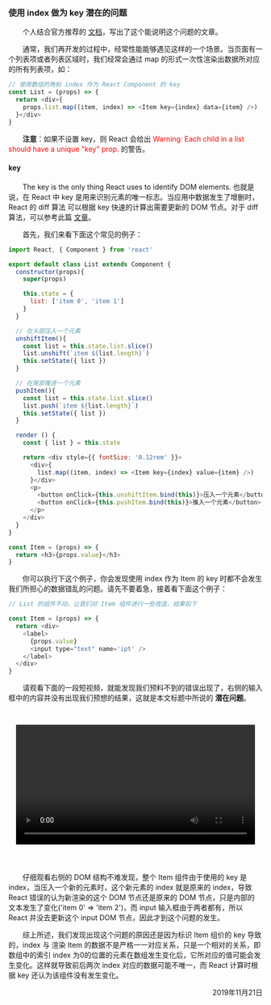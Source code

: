 ### 使用 index 做为 key 潜在的问题
&emsp;&emsp;个人结合官方推荐的 [文档][1]，写出了这个能说明这个问题的文章。

&emsp;&emsp;通常，我们再开发的过程中，经常性能能够遇见这样的一个场景。当页面有一个列表项或者列表区域时，我们经常会通过 map 的形式一次性渲染出数据所对应的所有列表项，如：
```javascript
// 使用数组的角标 index 作为 React Component 的 key
const List = (props) => {
  return <div>{
    props.list.map((item, index) => <Item key={index} data={item} />)
  }</div>
}
```
&emsp;&emsp;**注意**：如果不设置 key，则 React 会给出 <span style='color:red;'>Warning: Each child in a list should have a unique "key" prop.</span> 的警告。

#### key
&emsp;&emsp;The key is the only thing React uses to identify DOM elements. 也就是说，在 React 中 key 是用来识别元素的唯一标志。当应用中数据发生了增删时，React 的 diff 算法 可以根据 key 快速的计算出需要更新的 DOM 节点。对于 diff 算法，可以参考此篇 [文章][2]。

&emsp;&emsp;首先，我们来看下面这个常见的例子：
```javascript
import React, { Component } from 'react'

export default class List extends Component {
  constructor(props){
    super(props)

    this.state = {
      list: ['item 0', 'item 1']
    }
  }

  // 在头部压入一个元素
  unshiftItem(){ 
    const list = this.state.list.slice()
    list.unshift(`item ${list.length}`)
    this.setState({ list })
  }

  // 在尾部推进一个元素
  pushItem(){
    const list = this.state.list.slice()
    list.push(`item ${list.length}`)
    this.setState({ list })
  }

  render () {
    const { list } = this.state

    return <div style={{ fontSize: '0.12rem' }}>
      <div>{
        list.map((item, index) => <Item key={index} value={item} />)
      }</div>
      <p>
        <button onClick={this.unshiftItem.bind(this)}>压入一个元素</button>  
        <button onClick={this.pushItem.bind(this)}>推入一个元素</button> 
      </p>
    </div>
  }
}

const Item = (props) => {
  return <h3>{props.value}</h3>
}
```

&emsp;&emsp;你可以执行下这个例子，你会发现使用 index 作为 Item 的 key 时都不会发生我们所担心的数据错乱的问题。请先不要着急，接着看下面这个例子：
```javascript
// List 的组件不动，让我们对 Item 组件进行一些改造，结果如下

const Item = (props) => {
  return <div>
    <label>
      {props.value}
      <input type="text" name='ipt' />
    </label>
  </div>
}
```
&emsp;&emsp;请观看下面的一段短视频，就能发现我们预料不到的错误出现了，右侧的输入框中的内容并没有出现我们预想的结果，这就是本文标题中所说的 **潜在问题**。  
<div style='margin: 0 auto;max-width: 800px;padding: 30px 15px 40px;position: relative;'><video style='width:100%' src='../../images/index_key.mp4' controls='controls'></div>

&emsp;&emsp;仔细观看右侧的 DOM 结构不难发现，整个 Item 组件由于使用的 key 是 index，当压入一个新的元素时，这个新元素的 index 就是原来的 index，导致 React 错误的认为新渲染的这个 DOM 节点还是原来的 DOM 节点，只是内部的 文本发生了变化('item 0' => 'item 2')，而 input 输入框由于两者都有，所以 React 并没去更新这个 input DOM 节点，因此才到这个问题的发生。  

&emsp;&emsp;综上所述，我们发现出现这个问题的原因还是因为标识 Item 组价的 key 导致的，index 与 渲染 Item 的数据不是严格一一对应关系，只是一个相对的关系，即数组中的索引 index 为0的位置的元素在数组发生变化后，它所对应的值可能会发生变化。这样就导致前后两次 index 对应的数据可能不唯一，而 React 计算时根据 key 还认为该组件没有发生变化。







<p align="right"> 2019年11月21日 </p>

[1]:https://medium.com/@robinpokorny/index-as-a-key-is-an-anti-pattern-e0349aece318
[2]:fore/full_stack/react/react_diff